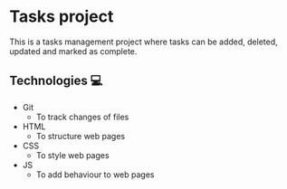 # Tasks project
This is a tasks management project where tasks can be added, deleted, updated and marked as complete.

## Technologies 💻
- Git
  - To track changes of files
- HTML
  - To structure web pages
- CSS
  - To style web pages
- JS
  - To add behaviour to web pages
